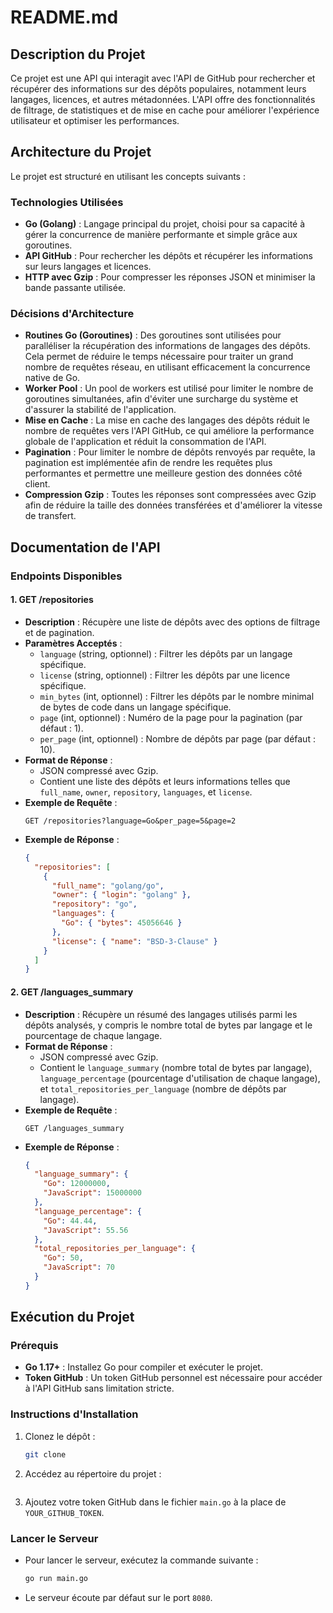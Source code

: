 # README.md

## Description du Projet

Ce projet est une API qui interagit avec l'API de GitHub pour rechercher et récupérer des informations sur des dépôts populaires, notamment leurs langages, licences, et autres métadonnées. L'API offre des fonctionnalités de filtrage, de statistiques et de mise en cache pour améliorer l'expérience utilisateur et optimiser les performances.

## Architecture du Projet

Le projet est structuré en utilisant les concepts suivants :

### Technologies Utilisées
- **Go (Golang)** : Langage principal du projet, choisi pour sa capacité à gérer la concurrence de manière performante et simple grâce aux goroutines.
- **API GitHub** : Pour rechercher les dépôts et récupérer les informations sur leurs langages et licences.
- **HTTP avec Gzip** : Pour compresser les réponses JSON et minimiser la bande passante utilisée.

### Décisions d'Architecture
- **Routines Go (Goroutines)** : Des goroutines sont utilisées pour paralléliser la récupération des informations de langages des dépôts. Cela permet de réduire le temps nécessaire pour traiter un grand nombre de requêtes réseau, en utilisant efficacement la concurrence native de Go.
- **Worker Pool** : Un pool de workers est utilisé pour limiter le nombre de goroutines simultanées, afin d'éviter une surcharge du système et d'assurer la stabilité de l'application.
- **Mise en Cache** : La mise en cache des langages des dépôts réduit le nombre de requêtes vers l'API GitHub, ce qui améliore la performance globale de l'application et réduit la consommation de l'API.
- **Pagination** : Pour limiter le nombre de dépôts renvoyés par requête, la pagination est implémentée afin de rendre les requêtes plus performantes et permettre une meilleure gestion des données côté client.
- **Compression Gzip** : Toutes les réponses sont compressées avec Gzip afin de réduire la taille des données transférées et d'améliorer la vitesse de transfert.

## Documentation de l'API

### Endpoints Disponibles

#### 1. **GET /repositories**
- **Description** : Récupère une liste de dépôts avec des options de filtrage et de pagination.
- **Paramètres Acceptés** :
  - `language` (string, optionnel) : Filtrer les dépôts par un langage spécifique.
  - `license` (string, optionnel) : Filtrer les dépôts par une licence spécifique.
  - `min_bytes` (int, optionnel) : Filtrer les dépôts par le nombre minimal de bytes de code dans un langage spécifique.
  - `page` (int, optionnel) : Numéro de la page pour la pagination (par défaut : 1).
  - `per_page` (int, optionnel) : Nombre de dépôts par page (par défaut : 10).
- **Format de Réponse** :
  - JSON compressé avec Gzip.
  - Contient une liste des dépôts et leurs informations telles que `full_name`, `owner`, `repository`, `languages`, et `license`.
- **Exemple de Requête** :
  ```
  GET /repositories?language=Go&per_page=5&page=2
  ```
- **Exemple de Réponse** :
  ```json
  {
    "repositories": [
      {
        "full_name": "golang/go",
        "owner": { "login": "golang" },
        "repository": "go",
        "languages": {
          "Go": { "bytes": 45056646 }
        },
        "license": { "name": "BSD-3-Clause" }
      }
    ]
  }
  ```

#### 2. **GET /languages_summary**
- **Description** : Récupère un résumé des langages utilisés parmi les dépôts analysés, y compris le nombre total de bytes par langage et le pourcentage de chaque langage.
- **Format de Réponse** :
  - JSON compressé avec Gzip.
  - Contient le `language_summary` (nombre total de bytes par langage), `language_percentage` (pourcentage d'utilisation de chaque langage), et `total_repositories_per_language` (nombre de dépôts par langage).
- **Exemple de Requête** :
  ```
  GET /languages_summary
  ```
- **Exemple de Réponse** :
  ```json
  {
    "language_summary": {
      "Go": 12000000,
      "JavaScript": 15000000
    },
    "language_percentage": {
      "Go": 44.44,
      "JavaScript": 55.56
    },
    "total_repositories_per_language": {
      "Go": 50,
      "JavaScript": 70
    }
  }
  ```

## Exécution du Projet

### Prérequis
- **Go 1.17+** : Installez Go pour compiler et exécuter le projet.
- **Token GitHub** : Un token GitHub personnel est nécessaire pour accéder à l'API GitHub sans limitation stricte.

### Instructions d'Installation
1. Clonez le dépôt :
   ```sh
   git clone
   ```
2. Accédez au répertoire du projet :
   ```sh
   ```
3. Ajoutez votre token GitHub dans le fichier `main.go` à la place de `YOUR_GITHUB_TOKEN`.

### Lancer le Serveur
- Pour lancer le serveur, exécutez la commande suivante :
  ```sh
  go run main.go
  ```
- Le serveur écoute par défaut sur le port `8080`.

